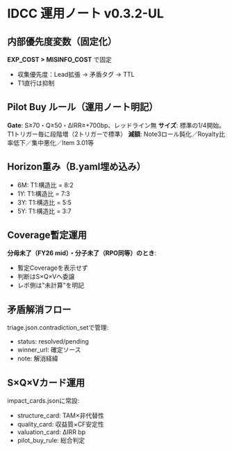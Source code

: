 # IDCC 運用ノート v0.3.2-UL

## 内部優先度変数（固定化）
**EXP_COST > MISINFO_COST** で固定
- 収集優先度：Lead拡張 → 矛盾タグ → TTL
- T1直行は抑制

## Pilot Buy ルール（運用ノート明記）
**Gate**: S≥70・Q≥50・ΔIRR≥+700bp、レッドライン無
**サイズ**: 標準の1/4開始。T1トリガー毎に段階増（2トリガーで標準）
**減額**: Note3ロール鈍化／Royalty比率低下／集中悪化／Item 3.01等

## Horizon重み（B.yaml埋め込み）
- 6M: T1:構造比 = 8:2
- 1Y: T1:構造比 = 7:3  
- 3Y: T1:構造比 = 5:5
- 5Y: T1:構造比 = 3:7

## Coverage暫定運用
**分母未了（FY26 mid）・分子未了（RPO同等）のとき**:
- 暫定Coverageを表示せず
- 判断はS×Q×Vへ委譲
- レポ側は"未計算"を明記

## 矛盾解消フロー
triage.json.contradiction_setで管理:
- status: resolved/pending
- winner_url: 確定ソース
- note: 解消経緯

## S×Q×Vカード運用
impact_cards.jsonに常設:
- structure_card: TAM×非代替性
- quality_card: 収益質×CF安定性  
- valuation_card: ΔIRR bp
- pilot_buy_rule: 総合判定
